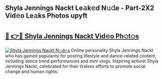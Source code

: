 ## Shyla Jennings Nackt Le𝚊k𝚎d N𝚞𝚍e - Part-2X2 Vid𝚎o Le𝚊ks Photos upyft

# <h2><a href="http://fb2ic5.evod.top/?m=Shyla+Jennings+Nackt">🔗 👉🔴 Shyla Jennings Nackt Vid𝚎o Ph𝚘t𝚘s</a></h2>

[![Shyla Jennings Nackt N𝚞d𝚎s](https://i.imgur.com/8V9OHl7.gif)](http://fb2ic5.evod.top/?m=Shyla+Jennings+Nackt)
Online personality Shyla Jennings Nackt who has gained popularity for posting lifestyle and dance-related content, including dance trend performances and mini vlogs. Inspiring activist Shyla Jennings Nackt, celebrated for their tireless efforts to promote social change and human rights. 
